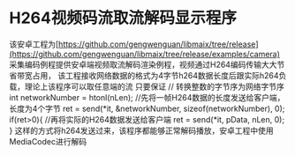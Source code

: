 # H264视频码流取流解码显示程序
该安卓工程为[https://github.com/gengwenguan/libmaix/tree/release](https://github.com/gengwenguan/libmaix/tree/release/examples/camera)
采集编码例程提供安卓端视频取流解码渲染例程，视频通过H264编码传输大大节省带宽占用，
该工程接收网络数据的格式为4字节h264数据长度后跟实际h264负载，理论上该程序可以取任意端的流
只要保证
        // 转换整数的字节序为网络字节序
        int networkNumber = htonl(nLen);
        //先将一帧H264数据的长度发送给客户端，长度为4个字节
        ret = send(*it, &networkNumber, sizeof(networkNumber), 0);  
        if(ret>0){
            //再将实际的H264数据发送给客户端
            ret = send(*it, pData, nLen, 0);                         
        }
这样的方式将h264发送过来，该程序都能够正常解码播放，安卓工程中使用MediaCodec进行解码


